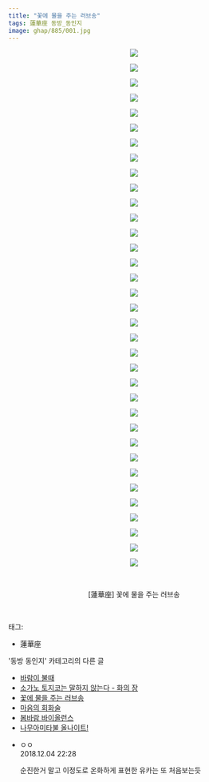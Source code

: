 ```yaml
---
title: "꽃에 물을 주는 러브송"
tags: 蓮華座 동방_동인지
image: ghap/885/001.jpg
---
```

<div class="article">
<p style="text-align: center; clear: none; float: none;"><img src="{{ site.nasurl }}/ghap/885/001.jpg"/></p>
<p style="text-align: center; clear: none; float: none;"><img src="{{ site.nasurl }}/ghap/885/002.jpg"/></p>
<p style="text-align: center; clear: none; float: none;"><img src="{{ site.nasurl }}/ghap/885/003.jpg"/></p>
<p style="text-align: center; clear: none; float: none;"><img src="{{ site.nasurl }}/ghap/885/004.jpg"/></p>
<p style="text-align: center; clear: none; float: none;"><img src="{{ site.nasurl }}/ghap/885/005.jpg"/></p>
<p style="text-align: center; clear: none; float: none;"><img src="{{ site.nasurl }}/ghap/885/006.jpg"/></p>
<p style="text-align: center; clear: none; float: none;"><img src="{{ site.nasurl }}/ghap/885/007.jpg"/></p>
<p style="text-align: center; clear: none; float: none;"><img src="{{ site.nasurl }}/ghap/885/008.jpg"/></p>
<p style="text-align: center; clear: none; float: none;"><img src="{{ site.nasurl }}/ghap/885/009.jpg"/></p>
<p style="text-align: center; clear: none; float: none;"><img src="{{ site.nasurl }}/ghap/885/010.jpg"/></p>
<p style="text-align: center; clear: none; float: none;"><img src="{{ site.nasurl }}/ghap/885/011.jpg"/></p>
<p style="text-align: center; clear: none; float: none;"><img src="{{ site.nasurl }}/ghap/885/012.jpg"/></p>
<p style="text-align: center; clear: none; float: none;"><img src="{{ site.nasurl }}/ghap/885/013.jpg"/></p>
<p style="text-align: center; clear: none; float: none;"><img src="{{ site.nasurl }}/ghap/885/014.jpg"/></p>
<p style="text-align: center; clear: none; float: none;"><img src="{{ site.nasurl }}/ghap/885/015.jpg"/></p>
<p style="text-align: center; clear: none; float: none;"><img src="{{ site.nasurl }}/ghap/885/016.jpg"/></p>
<p style="text-align: center; clear: none; float: none;"><img src="{{ site.nasurl }}/ghap/885/017.jpg"/></p>
<p style="text-align: center; clear: none; float: none;"><img src="{{ site.nasurl }}/ghap/885/018.jpg"/></p>
<p style="text-align: center; clear: none; float: none;"><img src="{{ site.nasurl }}/ghap/885/019.jpg"/></p>
<p style="text-align: center; clear: none; float: none;"><img src="{{ site.nasurl }}/ghap/885/020.jpg"/></p>
<p style="text-align: center; clear: none; float: none;"><img src="{{ site.nasurl }}/ghap/885/021.jpg"/></p>
<p style="text-align: center; clear: none; float: none;"><img src="{{ site.nasurl }}/ghap/885/022.jpg"/></p>
<p style="text-align: center; clear: none; float: none;"><img src="{{ site.nasurl }}/ghap/885/023.jpg"/></p>
<p style="text-align: center; clear: none; float: none;"><img src="{{ site.nasurl }}/ghap/885/024.jpg"/></p>
<p style="text-align: center; clear: none; float: none;"><img src="{{ site.nasurl }}/ghap/885/025.jpg"/></p>
<p style="text-align: center; clear: none; float: none;"><img src="{{ site.nasurl }}/ghap/885/026.jpg"/></p>
<p style="text-align: center; clear: none; float: none;"><img src="{{ site.nasurl }}/ghap/885/027.jpg"/></p>
<p style="text-align: center; clear: none; float: none;"><img src="{{ site.nasurl }}/ghap/885/028.jpg"/></p>
<p style="text-align: center; clear: none; float: none;"><img src="{{ site.nasurl }}/ghap/885/029.jpg"/></p>
<p style="text-align: center; clear: none; float: none;"><img src="{{ site.nasurl }}/ghap/885/030.jpg"/></p>
<p style="text-align: center; clear: none; float: none;"><img src="{{ site.nasurl }}/ghap/885/031.jpg"/></p>
<p style="text-align: center; clear: none; float: none;"><img src="{{ site.nasurl }}/ghap/885/032.jpg"/></p>
<p style="text-align: center; clear: none; float: none;"><img src="{{ site.nasurl }}/ghap/885/033.jpg"/></p>
<p style="text-align: center; clear: none; float: none;"><img src="{{ site.nasurl }}/ghap/885/034.jpg"/></p>
<p style="text-align: center; clear: none; float: none;"><img src="{{ site.nasurl }}/ghap/885/035.jpg"/></p>
<p style="text-align: center; clear: none; float: none;"><br/></p>
<p style="text-align: center; clear: none; float: none;">[蓮華座] 꽃에 물을 주는 러브송</p>
<p><br/></p>
</div><div class="tagTrail">
<p>태그: </p>
<ul>
<li>蓮華座</li>
</ul>
</div><div class="another">
<p>'동방 동인지' 카테고리의 다른 글</p>
<ul>
<li><a href="/2016-07-16-ghap_888">바람이 불때</a></li>
<li><a href="/2016-07-16-ghap_887">소가노 토지코는 말하지 않는다 - 화의 장</a></li>
<li><a href="/2016-07-16-ghap_885">꽃에 물을 주는 러브송</a></li>
<li><a href="/2016-07-16-ghap_884">마음의 회화술</a></li>
<li><a href="/2016-07-15-ghap_883">봄바람 바이올런스</a></li>
<li><a href="/2016-07-15-ghap_881">나무아미타불 올나이트!</a></li>
</ul>
</div><div class="cb_module cb_fluid">
<div class="cb_wrt cb_profile">
<div class="comment">
<ul>
<li class="cb_thumb_off" id="comment15382491">
<div class="cb_comment_area">
<div class="cb_info_area">
<div class="cb_section">
<span class="cb_nick_name">ㅇㅇ</span>
</div>
<div class="cb_section">
<span class="cb_date">2018.12.04 22:28 </span>
</div>
</div>
<div class="cb_dsc_comment">
<p class="cb_dsc">
											순진한거 말고 이정도로 온화하게 표현한 유카는 또 처음보는듯
										</p>
</div>
</div></li>
</ul>
</div>
</div><!-- commentList close -->
</div>